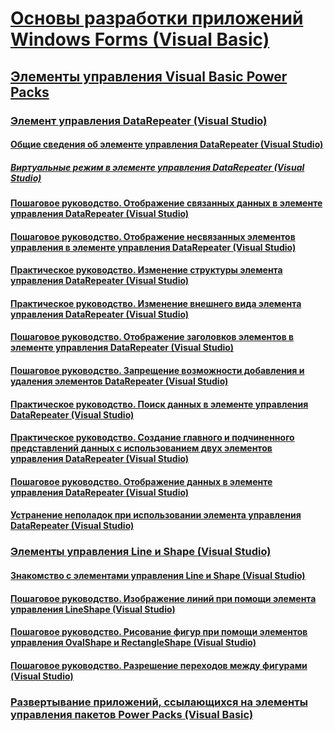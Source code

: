# [Основы разработки приложений Windows Forms (Visual Basic)](windows-forms-application-basics.md)
## [Элементы управления Visual Basic Power Packs](power-packs-controls.md)
### [Элемент управления DataRepeater (Visual Studio)](datarepeater-control-visual-studio.md)
#### [Общие сведения об элементе управления DataRepeater (Visual Studio)](introduction-to-the-datarepeater-control-visual-studio.md)
##### [Виртуальные режим в элементе управления DataRepeater (Visual Studio)](virtual-mode-in-the-datarepeater-control-visual-studio.md)
#### [Пошаговое руководство. Отображение связанных данных в элементе управления DataRepeater (Visual Studio)](how-to-display-bound-data-in-a-datarepeater-control-visual-studio.md)
#### [Пошаговое руководство. Отображение несвязанных элементов управления в элементе управления DataRepeater (Visual Studio)](how-to-display-unbound-controls-in-a-datarepeater-control-visual-studio.md)
#### [Практическое руководство. Изменение структуры элемента управления DataRepeater (Visual Studio)](how-to-change-the-layout-of-a-datarepeater-control-visual-studio.md)
#### [Практическое руководство. Изменение внешнего вида элемента управления DataRepeater (Visual Studio)](how-to-change-the-appearance-of-a-datarepeater-control-visual-studio.md)
#### [Пошаговое руководство. Отображение заголовков элементов в элементе управления DataRepeater (Visual Studio)](how-to-display-item-headers-in-a-datarepeater-control-visual-studio.md)
#### [Пошаговое руководство. Запрещение возможности добавления и удаления элементов DataRepeater (Visual Studio)](how-to-disable-adding-and-deleting-datarepeater-items-visual-studio.md)
#### [Практическое руководство. Поиск данных в элементе управления DataRepeater (Visual Studio)](how-to-search-data-in-a-datarepeater-control-visual-studio.md)
#### [Практическое руководство. Создание главного и подчиненного представлений данных с использованием двух элементов управления DataRepeater (Visual Studio)](how-to-create-a-master-detail-form-by-using-two-datarepeater-controls.md)
#### [Пошаговое руководство. Отображение данных в элементе управления DataRepeater (Visual Studio)](walkthrough-displaying-data-in-a-datarepeater-control-visual-studio.md)
#### [Устранение неполадок при использовании элемента управления DataRepeater (Visual Studio)](troubleshooting-the-datarepeater-control-visual-studio.md)
### [Элементы управления Line и Shape (Visual Studio)](line-and-shape-controls-visual-studio.md)
#### [Знакомство с элементами управления Line и Shape (Visual Studio)](introduction-to-the-line-and-shape-controls-visual-studio.md)
#### [Пошаговое руководство. Изображение линий при помощи элемента управления LineShape (Visual Studio)](how-to-draw-lines-with-the-lineshape-control-visual-studio.md)
#### [Пошаговое руководство. Рисование фигур при помощи элементов управления OvalShape и RectangleShape (Visual Studio)](how-to-draw-shapes-with-the-ovalshape-and-rectangleshape-controls.md)
#### [Пошаговое руководство. Разрешение переходов между фигурами (Visual Studio)](how-to-enable-tabbing-between-shapes-visual-studio.md)
### [Развертывание приложений, ссылающихся на элементы управления пакетов Power Packs (Visual Basic)](deploying-applications-that-reference-power-packs-controls-visual-studio.md)
